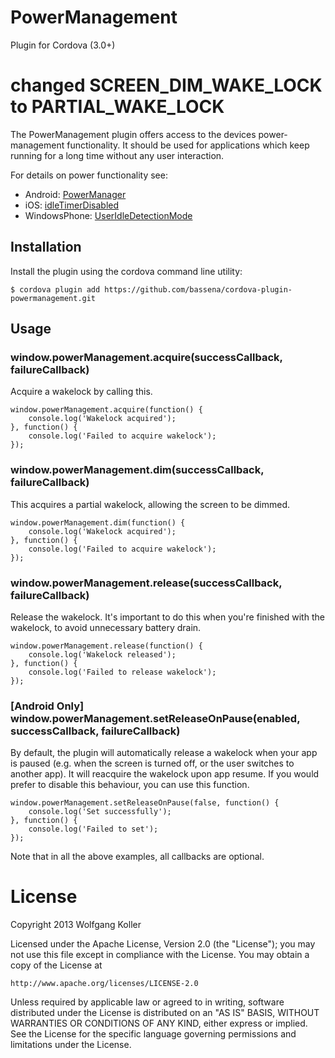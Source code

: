 PowerManagement
===============
Plugin for Cordova (3.0+)

changed SCREEN_DIM_WAKE_LOCK to PARTIAL_WAKE_LOCK
=================================================

The PowerManagement plugin offers access to the devices power-management functionality.
It should be used for applications which keep running for a long time without any user interaction.

For details on power functionality see:

* Android: [PowerManager](http://developer.android.com/reference/android/os/PowerManager.html)
* iOS: [idleTimerDisabled](http://developer.apple.com/library/ios/documentation/UIKit/Reference/UIApplication_Class/Reference/Reference.html#//apple_ref/occ/instp/UIApplication/idleTimerDisabled)
* WindowsPhone: [UserIdleDetectionMode](http://msdn.microsoft.com/en-US/library/windowsphone/develop/microsoft.phone.shell.phoneapplicationservice.useridledetectionmode%28v=vs.105%29.aspx)

Installation
---------
Install the plugin using the cordova command line utility:

`$ cordova plugin add https://github.com/bassena/cordova-plugin-powermanagement.git`

Usage
-----

### window.powerManagement.acquire(successCallback, failureCallback)
Acquire a wakelock by calling this.

	window.powerManagement.acquire(function() {
		console.log('Wakelock acquired');
	}, function() {
		console.log('Failed to acquire wakelock');
	});

### window.powerManagement.dim(successCallback, failureCallback)
This acquires a partial wakelock, allowing the screen to be dimmed.

	window.powerManagement.dim(function() {
		console.log('Wakelock acquired');
	}, function() {
		console.log('Failed to acquire wakelock');
	});

### window.powerManagement.release(successCallback, failureCallback)
Release the wakelock. It's important to do this when you're finished with the wakelock, to avoid unnecessary battery drain.

	window.powerManagement.release(function() {
		console.log('Wakelock released');
	}, function() {
		console.log('Failed to release wakelock');
	});

### [Android Only] window.powerManagement.setReleaseOnPause(enabled, successCallback, failureCallback)
By default, the plugin will automatically release a wakelock when your app is paused (e.g. when the screen is turned off, or the user switches to another app). It will reacquire the wakelock upon app resume. If you would prefer to disable this behaviour, you can use this function.

	window.powerManagement.setReleaseOnPause(false, function() {
		console.log('Set successfully');
	}, function() {
		console.log('Failed to set');
	});

Note that in all the above examples, all callbacks are optional.

License
=======
Copyright 2013 Wolfgang Koller

Licensed under the Apache License, Version 2.0 (the "License");
you may not use this file except in compliance with the License.
You may obtain a copy of the License at

    http://www.apache.org/licenses/LICENSE-2.0

Unless required by applicable law or agreed to in writing, software
distributed under the License is distributed on an "AS IS" BASIS,
WITHOUT WARRANTIES OR CONDITIONS OF ANY KIND, either express or implied.
See the License for the specific language governing permissions and
limitations under the License.
